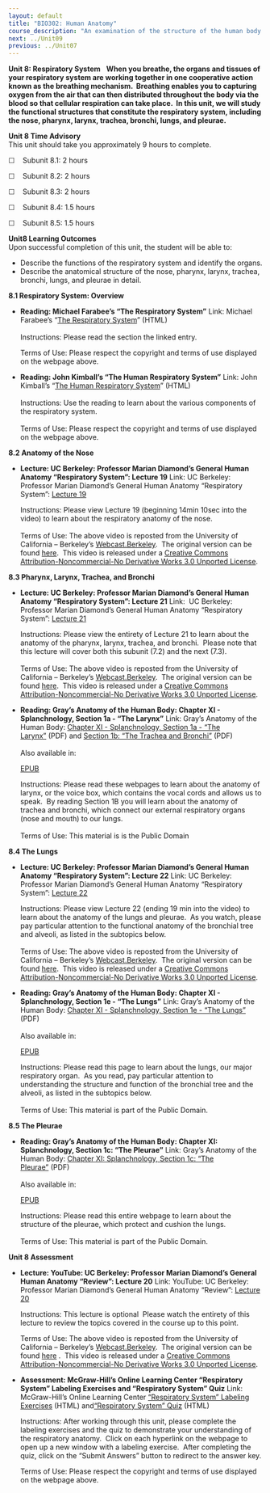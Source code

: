 ```yaml
---
layout: default
title: "BIO302: Human Anatomy"
course_description: "An examination of the structure of the human body at the cellular, tissue, organ, and organ system levels. Topics include: the integumentary, skeletal, muscular, nervous, cardiovascular, lymphatic, respiratory, digestive, urinary, endocrine, and reproductive systems."
next: ../Unit09
previous: ../Unit07
---
```

**Unit 8: Respiratory System** <span id="8"></span> 
**When you breathe, the organs and tissues of your respiratory system
are working together in one cooperative action known as the breathing
mechanism.  Breathing enables you to capturing oxygen from the air that
can then distributed throughout the body via the blood so that cellular
respiration can take place.  In this unit, we will study the functional
structures that constitute the respiratory system, including the nose,
pharynx, larynx, trachea, bronchi, lungs, and pleurae.**

**Unit 8 Time Advisory**  
This unit should take you approximately 9 hours to complete.

☐    Subunit 8.1: 2 hours  
  
 ☐    Subunit 8.2: 2 hours  
  
 ☐    Subunit 8.3: 2 hours  
  
 ☐    Subunit 8.4: 1.5 hours  
  
 ☐    Subunit 8.5: 1.5 hours

**Unit8 Learning Outcomes**  
Upon successful completion of this unit, the student will be able to:  
-   Describe the functions of the respiratory system and identify the
    organs.
-   Describe the anatomical structure of the nose, pharynx, larynx,
    trachea, bronchi, lungs, and pleurae in detail.

**8.1 Respiratory System: Overview** <span id="8.1"></span> 
-   **Reading: Michael Farabee’s “The Respiratory System”**
    Link: Michael Farabee’s “[The Respiratory
    System](http://www.emc.maricopa.edu/faculty/farabee/biobk/BioBookRESPSYS.html)”
    (HTML)  
        
     Instructions: Please read the section the linked entry.  
      
     Terms of Use: Please respect the copyright and terms of use
    displayed on the webpage above.

-   **Reading: John Kimball’s “The Human Respiratory System”**
    Link: John Kimball’s “[The Human Respiratory
    System](http://users.rcn.com/jkimball.ma.ultranet/BiologyPages/P/Pulmonary.html)”
    (HTML)  
        
     Instructions: Use the reading to learn about the various components
    of the respiratory system.  
        
     Terms of Use: Please respect the copyright and terms of use
    displayed on the webpage above.

**8.2 Anatomy of the Nose** <span id="8.2"></span> 
-   **Lecture: UC Berkeley: Professor Marian Diamond’s General Human
    Anatomy “Respiratory System”: Lecture 19**
    Link: UC Berkeley: Professor Marian Diamond’s General Human Anatomy
    “Respiratory System”: [Lecture
    19](http://www.youtube.com/watch?v=19xDNcrKcD4)  
      
     Instructions: Please view Lecture 19 (beginning 14min 10sec into
    the video) to learn about the respiratory anatomy of the nose.  
        
     Terms of Use: The above video is reposted from the University of
    California – Berkeley’s
    [Webcast.Berkeley](http://webcast.berkeley.edu/).  The original
    version can be
    found [here](http://www.youtube.com/watch?v=P0gbdNAXs9E).  This
    video is released under a [Creative Commons
    Attribution-Noncommercial-No Derivative Works 3.0 Unported
    License](http://creativecommons.org/licenses/by-nc-nd/3.0/).  

**8.3 Pharynx, Larynx, Trachea, and Bronchi** <span id="8.3"></span> 
-   **Lecture: UC Berkeley: Professor Marian Diamond’s General Human
    Anatomy “Respiratory System”: Lecture 21**
    Link:  UC Berkeley: Professor Marian Diamond’s General Human Anatomy
    “Respiratory System”: [Lecture
    21](http://www.youtube.com/watch?v=jagRVbVBCHA)  
      
     Instructions: Please view the entirety of Lecture 21 to learn about
    the anatomy of the pharynx, larynx, trachea, and bronchi.  Please
    note that this lecture will cover both this subunit (7.2) and the
    next (7.3).  
        
     Terms of Use: The above video is reposted from the University of
    California – Berkeley’s
    [Webcast.Berkeley](http://webcast.berkeley.edu/).  The original
    version can be
    found [here](http://www.youtube.com/watch?v=lB91pPs_HWE).  This
    video is released under a [Creative Commons
    Attribution-Noncommercial-No Derivative Works 3.0 Unported
    License](http://creativecommons.org/licenses/by-nc-nd/3.0/).  

-   **Reading: Gray’s Anatomy of the Human Body: Chapter XI -
    Splanchnology, Section 1a - “The Larynx”**
    Link: Gray’s Anatomy of the Human Body: [Chapter XI - Splanchnology,
    Section 1a - “The
    Larynx”](https://resources.saylor.org/wwwresources/archived/site/wp-content/uploads/2014/06/BIO302-Anatomy_of_the_Human_Body-Chapter-XI-Larynx.pdf) (PDF)
    and [Section 1b: “The Trachea and
    Bronchi”](https://resources.saylor.org/wwwresources/archived/site/wp-content/uploads/2014/06/BIO302-Anatomy_of_the_Human_Body-Chapter-XI-Trachea-and-Bronchi.pdf) (PDF)  
        
     Also available in:  

    [EPUB](https://resources.saylor.org/wwwresources/archived/site/wp-content/uploads/2011/08/BIO302-chXI-Bartleby.com_.epub)  
      
     Instructions: Please read these webpages to learn about the anatomy
    of larynx, or the voice box, which contains the vocal cords and
    allows us to speak.  By reading Section 1B you will learn about the
    anatomy of trachea and bronchi, which connect our external
    respiratory organs (nose and mouth) to our lungs.      
        
     Terms of Use: This material is is the Public Domain

**8.4 The Lungs** <span id="8.4"></span> 
-   **Lecture: UC Berkeley: Professor Marian Diamond’s General Human
    Anatomy “Respiratory System”: Lecture 22**
    Link: UC Berkeley: Professor Marian Diamond’s General Human Anatomy
    “Respiratory System”: [Lecture
    22](http://www.youtube.com/watch?v=MsOzyBNwiAw)  
      
     Instructions: Please view Lecture 22 (ending 19 min into the video)
    to learn about the anatomy of the lungs and pleurae.  As you watch,
    please pay particular attention to the functional anatomy of the
    bronchial tree and alveoli, as listed in the subtopics below.   
        
     Terms of Use: The above video is reposted from the University of
    California – Berkeley’s
    [Webcast.Berkeley](http://webcast.berkeley.edu/).  The original
    version can be
    found [here](http://www.youtube.com/watch?v=PBoC8LNUrTU).  This
    video is released under a [Creative Commons
    Attribution-Noncommercial-No Derivative Works 3.0 Unported
    License](http://creativecommons.org/licenses/by-nc-nd/3.0/).  

-   **Reading: Gray’s Anatomy of the Human Body: Chapter XI -
    Splanchnology, Section 1e - “The Lungs”**
    Link: Gray’s Anatomy of the Human Body: [Chapter XI - Splanchnology,
    Section 1e - “The
    Lungs”](https://resources.saylor.org/wwwresources/archived/site/wp-content/uploads/2014/06/BIO302-Anatomy_of_the_Human_Body-Chapter-XI-Lungs.pdf)
    (PDF)  
        
     Also available in:  

    [EPUB](https://resources.saylor.org/wwwresources/archived/site/wp-content/uploads/2011/08/BIO302-chXI-Bartleby.com_.epub)  
      
     Instructions: Please read this page to learn about the lungs, our
    major respiratory organ.  As you read, pay particular attention to
    understanding the structure and function of the bronchial tree and
    the alveoli, as listed in the subtopics below.    
        
     Terms of Use: This material is part of the Public Domain. 

**8.5 The Pleurae** <span id="8.5"></span> 
-   **Reading: Gray’s Anatomy of the Human Body: Chapter XI:
    Splanchnology, Section 1c: “The Pleurae”**
    Link: Gray’s Anatomy of the Human Body: [Chapter XI: Splanchnology,
    Section 1c: “The
    Pleurae”](https://resources.saylor.org/wwwresources/archived/site/wp-content/uploads/2014/06/BIO302-Anatomy_of_the_Human_Body-Chapter-XI-Pleurae.pdf) (PDF)  
        
     Also available in:  

    [EPUB](https://resources.saylor.org/wwwresources/archived/site/wp-content/uploads/2011/08/BIO302-chXI-Bartleby.com_.epub)  
      
     Instructions: Please read this entire webpage to learn about the
    structure of the pleurae, which protect and cushion the lungs.      
        
     Terms of Use: This material is part of the Public Domain. 

**Unit 8 Assessment** <span id="8.6"></span> 
-   **Lecture: YouTube: UC Berkeley: Professor Marian Diamond’s General
    Human Anatomy “Review”: Lecture 20**
    Link: YouTube: UC Berkeley: Professor Marian Diamond’s General Human
    Anatomy “Review”: [Lecture
    20](http://www.youtube.com/watch?v=G_h6BgAH7rQ)  
      
     Instructions: This lecture is optional  Please watch the entirety
    of this lecture to review the topics covered in the course up to
    this point.  
      
     Terms of Use: The above video is reposted from the University of
    California – Berkeley’s
    [Webcast.Berkeley](http://webcast.berkeley.edu/).  The original
    version can be
    found [here](http://www.youtube.com/watch?v=m4THumADnB8) .  This
    video is released under a [Creative Commons
    Attribution-Noncommercial-No Derivative Works 3.0 Unported
    License](http://creativecommons.org/licenses/by-nc-nd/3.0/).  

-   **Assessment: McGraw-Hill’s Online Learning Center “Respiratory
    System” Labeling Exercises and “Respiratory System” Quiz**
    Link: McGraw-Hill’s Online Learning Center [“Respiratory System”
    Labeling
    Exercises](http://highered.mcgraw-hill.com/sites/0072351136/student_view0/chapter23/labeling_exercises.html) (HTML) and[“Respiratory
    System”
    Quiz](http://highered.mcgraw-hill.com/sites/0072351136/student_view0/chapter23/chapter_quiz.html) (HTML)  
      
     Instructions: After working through this unit, please complete the
    labeling exercises and the quiz to demonstrate your understanding of
    the respiratory anatomy.  Click on each hyperlink on the webpage to
    open up a new window with a labeling exercise.  After completing the
    quiz, click on the “Submit Answers” button to redirect to the answer
    key.  
      
     Terms of Use: Please respect the copyright and terms of use
    displayed on the webpage above.


